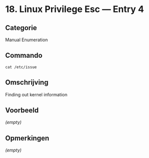 # 18. Linux Privilege Esc — Entry 4

## Categorie

Manual Enumeration

## Commando

```
cat /etc/issue
```

## Omschrijving

Finding out kernel information

## Voorbeeld

_(empty)_

## Opmerkingen

_(empty)_


